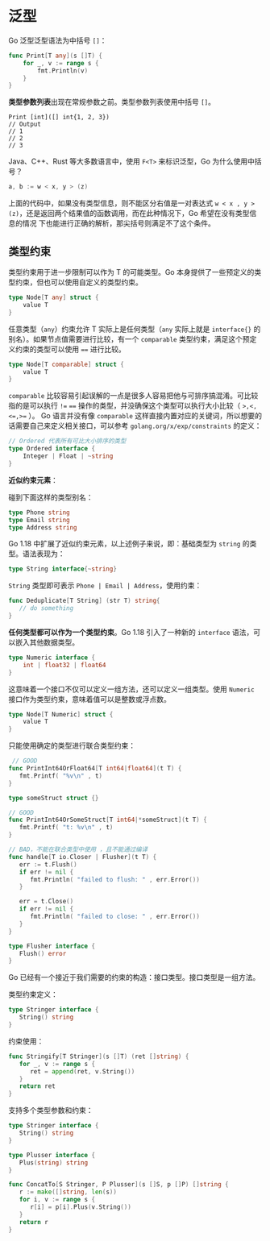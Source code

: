# 泛型

Go 泛型泛型语法为中括号 `[]`：

```go
func Print[T any](s []T) {
    for _, v := range s {
        fmt.Println(v)
    }
}
```

**类型参数列表**出现在常规参数之前。类型参数列表使用中括号 `[]`。

```
Print [int]([] int{1, 2, 3})
// Output
// 1
// 2
// 3
```

Java、C++、Rust 等大多数语言中，使用 `F<T>` 来标识泛型，Go 为什么使用中括号？

```go
a, b := w < x, y > (z)
```

上面的代码中，如果没有类型信息，则不能区分右值是一对表达式 `w < x , y > (z)`，还是返回两个结果值的函数调用，而在此种情况下，Go 希望在没有类型信息的情况
下也能进行正确的解析，那尖括号则满足不了这个条件。


## 类型约束

类型约束用于进一步限制可以作为 T 的可能类型。Go 本身提供了一些预定义的类型约束，但也可以使用自定义的类型约束。

```go
type Node[T any] struct {
    value T
}
```

任意类型（`any`）约束允许 T 实际上是任何类型（`any` 实际上就是 `interface{}` 的别名）。如果节点值需要进行比较，有一个 `comparable` 类型约束，满足这个预定义约束的类型可以使用 `==` 进行比较。

```go
type Node[T comparable] struct {
    value T
}
```

`comparable` 比较容易引起误解的一点是很多人容易把他与可排序搞混淆。可比较指的是可以执行 `!=` `==` 操作的类型，并没确保这个类型可以执行大小比较（ `>,<,<=,>=` ）。
Go 语言并没有像 `comparable` 这样直接内置对应的关键词，所以想要的话需要自己来定义相关接口，可以参考 `golang.org/x/exp/constraints` 的定义：

```go
// Ordered 代表所有可比大小排序的类型
type Ordered interface {
	Integer | Float | ~string
}
```

**近似约束元素**：

碰到下面这样的类型别名：

```go
type Phone string
type Email string
type Address string
```

Go 1.18 中扩展了近似约束元素，以上述例子来说，即：基础类型为 `string` 的类型。语法表现为：

```go
type String interface{~string}
```

`String` 类型即可表示 `Phone | Email | Address`，使用约束：

```go
func Deduplicate[T String] (str T) string{
   // do something
}
```

**任何类型都可以作为一个类型约束**。Go 1.18 引入了一种新的 `interface` 语法，可以嵌入其他数据类型。

```go
type Numeric interface {
    int | float32 | float64
}
```

这意味着一个接口不仅可以定义一组方法，还可以定义一组类型。使用 `Numeric` 接口作为类型约束，意味着值可以是整数或浮点数。

```go
type Node[T Numeric] struct {
    value T
}
```

只能使用确定的类型进行联合类型约束：

```go
 // GOOD
func PrintInt64OrFloat64[T int64|float64](t T) {
   fmt.Printf( "%v\n" , t)
}

type someStruct struct {}

// GOOD
func PrintInt64OrSomeStruct[T int64|*someStruct](t T) {
   fmt.Printf( "t: %v\n" , t)
}

// BAD，不能在联合类型中使用 ，且不能通过编译
func handle[T io.Closer | Flusher](t T) {
   err := t.Flush()
   if err != nil {
      fmt.Println( "failed to flush: " , err.Error())
   }

   err = t.Close()
   if err != nil {
      fmt.Println( "failed to close: " , err.Error())
   }
}

type Flusher interface {
   Flush() error
}
```


Go 已经有一个接近于我们需要的约束的构造：接口类型。接口类型是一组方法。

类型约束定义：
```go
type Stringer interface {
   String() string
}
```

约束使用：
```go
func Stringify[T Stringer](s []T) (ret []string) {
   for _, v := range s {
      ret = append(ret, v.String())
   }
   return ret
}
```

支持多个类型参数和约束：
```go
type Stringer interface {
   String() string
}

type Plusser interface {
   Plus(string) string
}

func ConcatTo[S Stringer, P Plusser](s []S, p []P) []string {
   r := make([]string, len(s))
   for i, v := range s {
      r[i] = p[i].Plus(v.String())
   }
   return r
}
```
